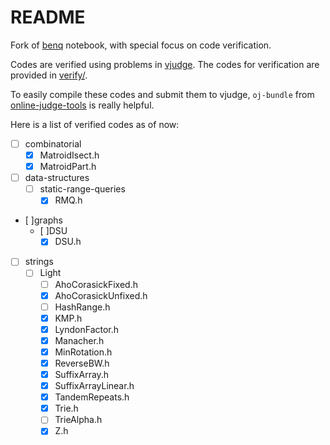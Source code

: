 # README

Fork of [benq](https://github.com/bqi343/cp-notebook) notebook, with special focus on code verification.

Codes are verified using problems in [vjudge](https://vjudge.net/). The codes for verification are provided in [verify/](https://github.com/Gotheru/cp-notebook/tree/master/Implementations/verify).

To easily compile these codes and submit them to vjudge, ```oj-bundle``` from [online-judge-tools](https://github.com/online-judge-tools/verification-helper) is really helpful.

Here is a list of verified codes as of now:

- [ ] combinatorial
    - [x] MatroidIsect.h
    - [x] MatroidPart.h
- [ ] data-structures
    - [ ] static-range-queries
        - [x] RMQ.h
- [ ]graphs
    - [ ]DSU
        - [x] DSU.h
- [ ] strings
    - [ ] Light
        - [ ] AhoCorasickFixed.h
        - [x] AhoCorasickUnfixed.h
        - [ ] HashRange.h
        - [x] KMP.h
        - [x] LyndonFactor.h
        - [x] Manacher.h
        - [x] MinRotation.h
        - [x] ReverseBW.h
        - [x] SuffixArray.h
        - [x] SuffixArrayLinear.h
        - [x] TandemRepeats.h
        - [x] Trie.h
        - [ ] TrieAlpha.h
        - [x] Z.h